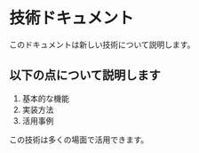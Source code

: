 # 技術ドキュメント

このドキュメントは新しい技術について説明します。

## 以下の点について説明します

1. 基本的な機能
2. 実装方法
3. 活用事例

この技術は多くの場面で活用できます。